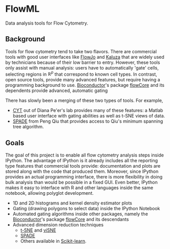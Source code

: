 # FlowML

Data analysis tools for Flow Cytometry.

## Background
Tools for flow cytometry tend to take two flavors.
There are commercial tools with good user interfaces like [FlowJo](http://www.flowjo.com/) and [Kaluza](http://www.beckmancoulter.com/wsrportal/wsr/research-and-discovery/products-and-services/flow-cytometry/software/kaluza-analysis-software/index.htm) that are widely used by technicians because of their low barrier to entry.
However, these tools only assist with manual analysis: users have to automatically 'gate' cells, selecting regions in $\mathbb{R}^p$ 
that correspond to known cell types.
In contrast, open source tools, provide many advanced features, but require having a programming background to use.
 [Bioconductor](http://www.bioconductor.org)'s 
package [flowCore](http://www.bioconductor.org/packages/release/bioc/html/flowCore.html) and its dependents
provide advanced, automatic gating

There has slowly been a merging of these two types of tools.
For example, 
* [CYT](http://www.c2b2.columbia.edu/danapeerlab/html/cyt-download.html) out of Diana Pe'er's lab provides many of these features:
  a Matlab based user interface with gating abilities as well as t-SNE views of data.
* [SPADE](http://pengqiu.gatech.edu/software/SPADE2/) from Peng Qiu that provides access to Qiu's minimum spanning tree algorithm.


## Goals
The goal of this project is to enable all flow cytometry analysis steps inside IPython.
The advantage of IPython is it already includes all the reporting type features that commercial tools provide: 
documentation and plots are stored along with the code that produced them.
Moreover, since IPython provides an actual programming interface, there is more flexibility in doing bulk analysis than would be possible
in a fixed GUI.
Even better, IPython makes it easy to interface with R and other languages inside the same notebook, allowing polyglot development.

* 1D and 2D histograms and kernel density estimator plots
* Gating (drawing polygons to select data) inside the IPython Notebook
* Automated gating algorithms inside other packages, namely the [Bioconductor](http://www.bioconductor.org)'s 
package [flowCore](http://www.bioconductor.org/packages/release/bioc/html/flowCore.html) and its descendants
* Advanced dimension reduction techniques
	* [t-SNE](http://homepage.tudelft.nl/19j49/t-SNE.html) and [viSNE](http://www.c2b2.columbia.edu/danapeerlab/html/cyt.html)
	* [SPADE](http://pengqiu.gatech.edu/software/SPADE2/)
	* Others available in [Scikit-learn](http://scikit-learn.org/stable/).



